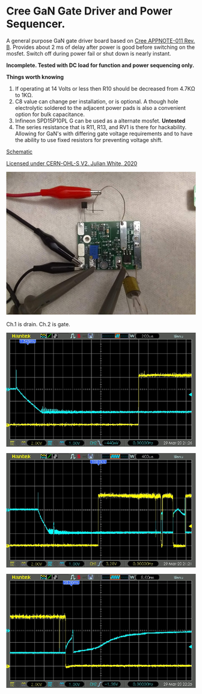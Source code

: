 # Cree GaN Gate Driver and Power Sequencer.
A general purpose GaN gate driver board based on [Cree APPNOTE-011 Rev. B](https://github.com/kf4mot/Cree_GaN_Driver/blob/master/docs/gan_hemt_biasing_circuit_with_temperature_compensation.pdf).
Provides about 2 ms of delay after power is good before switching on the mosfet. Switch off during power fail or shut down is nearly instant.

**Incomplete. Tested with DC load for function and power sequencing only.**

**Things worth knowing**

1. If operating at 14 Volts or less then R10 should be decreased from 4.7KΩ to 1KΩ.
1. C8 value can change per installation, or is optional. A though hole electrolytic soldered to the adjacent power pads is also a convenient option for bulk capacitance.
1. Infineon SPD15P10PL G can be used as a alternate mosfet. **Untested**
1. The series resistance that is R11, R13, and RV1 is there for hackability. Allowing for GaN's with differing gate voltage requirements and to have the ability to use fixed resistors for preventing voltage shift.

   

[Schematic](https://github.com/kf4mot/Cree_GaN_Driver/blob/master/hardware/Cree_GaN_Driver.pdf)

[Licensed under CERN-OHL-S V2. Julian White, 2020](https://www.ohwr.org/project/cernohl/wikis/home)

![First!](https://github.com/kf4mot/Cree_GaN_Driver/blob/master/images/IMG_20200329_075126953.jpg "First Board")

Ch.1 is drain. Ch.2 is gate.

![First!](https://github.com/kf4mot/Cree_GaN_Driver/blob/master/images/gan-bias-pwr-up-clean.jpg "Normal Power Up")

![First!](https://github.com/kf4mot/Cree_GaN_Driver/blob/master/images/gan-bias-dirty.jpg "Power Fail at Power Up")

![What does this do?](https://github.com/kf4mot/Cree_GaN_Driver/blob/master/images/gan-bias-pwr-down.jpg "Normal Turn Off")
